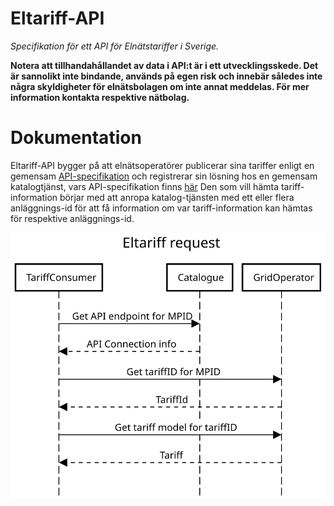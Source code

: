 # Eltariff-API
_Specifikation för ett API för Elnätstariffer i Sverige._

__Notera att tillhandahållandet av data i API:t är i ett utvecklingsskede. Det är sannolikt inte bindande, används på egen risk och innebär således inte några skyldigheter för elnätsbolagen om inte annat meddelas. För mer information kontakta respektive nätbolag.__
# Dokumentation
Eltariff-API bygger på att elnätsoperatörer publicerar sina tariffer enligt en gemensam [API-specifikation](specification/gridtariffapi.json)
och registrerar sin lösning hos en gemensam katalogtjänst, vars API-specifikation finns [här](specification/catalogueapi.json)
Den som vill hämta tariff-information börjar med att anropa katalog-tjänsten med ett eller flera anläggnings-id för att få information om var tariff-information kan hämtas för respektive anläggnings-id.

![Basic onboarding sequence](doc/Eltariff_sequence_diagram.svg)

